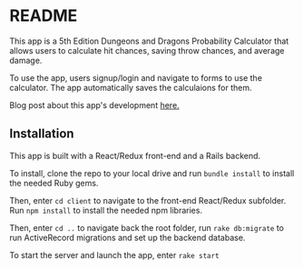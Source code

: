 # README

This app is a 5th Edition Dungeons and Dragons Probability Calculator that allows users to calculate hit chances, saving throw chances, and average damage.

To use the app, users signup/login and navigate to forms to use the calculator. The app automatically saves the calculaions for them.

Blog post about this app's development [here.](https://victoriameng.github.io/react_redux_dnd_5e_probability_app)

## Installation

This app is built with a React/Redux front-end and a Rails backend.

To install, clone the repo to your local drive and run `bundle install` to install the needed Ruby gems.

Then, enter `cd client` to navigate to the front-end React/Redux subfolder. Run `npm install` to install the needed npm libraries. 

Then, enter `cd ..` to navigate back the root folder, run `rake db:migrate` to run ActiveRecord migrations and set up the backend database.

To start the server and launch the app, enter `rake start`
